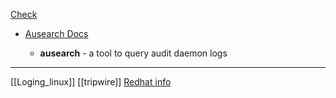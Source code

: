 [Check](https://www.youtube.com/watch?v=lc1i9h1GyMA)



- [Ausearch Docs](https://linux.die.net/man/8/ausearch)

	- **ausearch** - a tool to query audit daemon logs


---
[[Loging_linux]]
[[tripwire]]
[Redhat info](https://www.redhat.com/sysadmin/configure-linux-auditing-auditd)